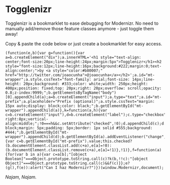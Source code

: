 Togglenizr
=================

Togglenizr is a bookmarklet to ease debugging for Modernizr. No need to manually add/remove those feature classes anymore - just toggle them away!

Copy & paste the code below or just create a bookmarklet for easy access.

    (function(e,b){var g=function(){var a=b.createElement("div");a.innerHTML='<h1 style="text-align: center;font-size:20px;line-height:24px;margin:5px">Togglenizr</h1><h2 style="font-size:12px;line-height:16px;background:#222;margin:0;text-align:center;">by <a style="color:#b80007;" href="http://twitter.com/joaocunha">@joaocunha</a></h2>';a.id="mt-wrapper";a.style.cssText="font-family: arial;font-size: 14px;line-height: 20px;background: #333;color: white;width: 250px;height: 400px;position: fixed;top: 20px;right: 20px;overflow: scroll;opacity: 0.8;z-index:9999;";b.getElementsByTagName("body")[0].appendChild(a);a=b.createElement("input");a.type="text";a.id="mt-prefix";a.placeholder="Prefix (optional)";a.style.cssText="margin: 15px auto;display: block;color: black;";b.getElementById("mt-wrapper").appendChild(a)},k=function(a,h){var c=b.createElement("input"),d=b.createElement("label");c.type="checkbox";c.id=a;c.style.cssText="margin-right:8px;vertical-align:middle;";!0===h&&c.setAttribute("checked",!0);d.appendChild(c);d.innerHTML+=a;d.style.cssText="display: block;margin: 5px;padding: 5px;border: 1px solid #555;background: #444;";b.getElementById("mt-wrapper").appendChild(d);b.getElementById(a).addEventListener("change",function(){var c=b.getElementById("mt-prefix").value;this.checked?(b.documentElement.classList.add(c+a),e[a]=!0):(b.documentElement.classList.remove(c+a),e[a]=!1)},!1)},f=function(a){for(var b in a){var c=a[b];"[object Boolean]"===Object.prototype.toString.call(c)?k(b,!!c):"[object Object]"===Object.prototype.toString.call(c)&&f(c)}};e?(g(),f(e)):alert("Can I haz Modernizr?")})(window.Modernizr,document);

*Najam, Najam.*
